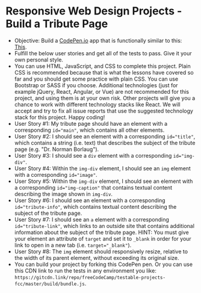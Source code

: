 # Responsive Web Design Projects - Build a Tribute Page

- Objective: Build a [CodePen.io](https://codepen.io/) app that is functionally similar to this: [This](https://codepen.io/freeCodeCamp/full/zNqgVx).
- Fulfill the below user stories and get all of the tests to pass. Give it your own personal style.
- You can use HTML, JavaScript, and CSS to complete this project. Plain CSS is recommended because that is what the lessons have covered so far and you should get some practice with plain CSS. You can use Bootstrap or SASS if you choose. Additional technologies (just for example jQuery, React, Angular, or Vue) are not recommended for this project, and using them is at your own risk. Other projects will give you a chance to work with different technology stacks like React. We will accept and try to fix all issue reports that use the suggested technology stack for this project. Happy coding!
- User Story #1: My tribute page should have an element with a corresponding `id="main"`, which contains all other elements.
- User Story #2: I should see an element with a corresponding `id="title"`, which contains a string (i.e. text) that describes the subject of the tribute page (e.g. "Dr. Norman Borlaug").
- User Story #3: I should see a `div` element with a corresponding `id="img-div"`.
- User Story #4: Within the `img-div` element, I should see an `img` element with a corresponding `id="image"`.
- User Story #5: Within the `img-div` element, I should see an element with a corresponding `id="img-caption"` that contains textual content describing the image shown in `img-div`.
- User Story #6: I should see an element with a corresponding `id="tribute-info"`, which contains textual content describing the subject of the tribute page.
- User Story #7: I should see an `a` element with a corresponding `id="tribute-link"`, which links to an outside site that contains additional information about the subject of the tribute page. HINT: You must give your element an attribute of `target` and set it to `_blank` in order for your link to open in a new tab (i.e. `target="_blank"`).
- User Story #8: The `img` element should responsively resize, relative to the width of its parent element, without exceeding its original size.
- You can build your project by forking this CodePen pen. Or you can use this CDN link to run the tests in any environment you like: `https://gitcdn.link/repo/freeCodeCamp/testable-projects-fcc/master/build/bundle.js`.
